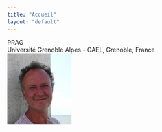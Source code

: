 ```yaml
---
title: "Accueil"
layout: "default"
---
```


<div class="aside">
<div class="container">
PRAG<br />
Université Grenoble Alpes - GAEL, Grenoble, France
</div>
</div>
<img src="photo2.jpg" alt="Bienvenue" width="150px" />     
